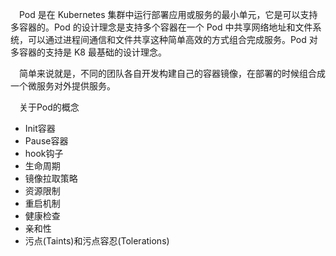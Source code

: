 &ensp;&ensp;Pod 是在 Kubernetes 集群中运行部署应用或服务的最小单元，它是可以支持多容器的。Pod 的设计理念是支持多个容器在一个 Pod 中共享网络地址和文件系统，可以通过进程间通信和文件共享这种简单高效的方式组合完成服务。Pod 对多容器的支持是 K8 最基础的设计理念。

&ensp;&ensp;简单来说就是，不同的团队各自开发构建自己的容器镜像，在部署的时候组合成一个微服务对外提供服务。

&ensp;&ensp;关于Pod的概念

- Init容器
- Pause容器
- hook钩子
- 生命周期
- 镜像拉取策略
- 资源限制
- 重启机制
- 健康检查
- 亲和性
- 污点(Taints)和污点容忍(Tolerations)